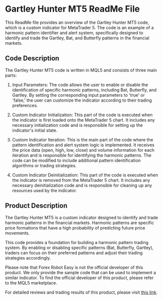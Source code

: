 # Gartley Hunter MT5 ReadMe File

This ReadMe file provides an overview of the Gartley Hunter MT5 code, which is a custom indicator for MetaTrader 5. The code is an example of a harmonic pattern identifier and alert system, specifically designed to identify and trade the Gartley, Bat, and Butterfly patterns in the financial markets.

## Code Description

The Gartley Hunter MT5 code is written in MQL5 and consists of three main parts:

1. Input Parameters: The code allows the user to enable or disable the identification of specific harmonic patterns, including Bat, Butterfly, and Gartley. By setting the corresponding input parameters to 'true' or 'false,' the user can customize the indicator according to their trading preferences.

2. Custom Indicator Initialization: This part of the code is executed when the indicator is first loaded onto the MetaTrader 5 chart. It includes any necessary initialization code and is responsible for setting up the indicator's initial state.

3. Custom Indicator Iteration: This is the main part of the code where the pattern identification and alert system logic is implemented. It receives the price data (open, high, low, close) and volume information for each iteration and is responsible for identifying the harmonic patterns. The code can be modified to include additional pattern identification algorithms or trading strategies.

4. Custom Indicator Deinitialization: This part of the code is executed when the indicator is removed from the MetaTrader 5 chart. It includes any necessary deinitialization code and is responsible for cleaning up any resources used by the indicator.

## Product Description

The Gartley Hunter MT5 is a custom indicator designed to identify and trade harmonic patterns in the financial markets. Harmonic patterns are specific price formations that have a high probability of predicting future price movements.

This code provides a foundation for building a harmonic pattern trading system. By enabling or disabling specific patterns (Bat, Butterfly, Gartley), traders can focus on their preferred patterns and adjust their trading strategies accordingly.

Please note that Forex Robot Easy is not the official developer of this product. We only provide the sample code that can be used to implement a similar indicator. To find the official developer of this product, please refer to the MQL5 marketplace.

For detailed reviews and trading results of this product, please visit [this link](https://forexroboteasy.com/forex-robot-review/gartley-hunter-mt5-review-optimize-forex-with-harmonic-patterns/).
